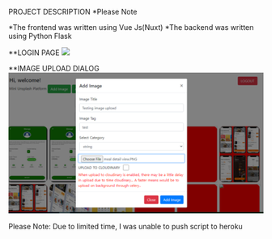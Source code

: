 PROJECT DESCRIPTION
*Please Note

*The frontend was written using Vue Js(Nuxt)
*The backend was written using Python Flask

**LOGIN PAGE
![](https://i.imgur.com/RSal5ZG.png)

**IMAGE UPLOAD DIALOG
![alt text](https://github.com/peterewanfo/mini-unsplash-clone/blob/master/upload%20image_screenshot.PNG?raw=true)

Please Note: Due to limited time, I was unable to push script to heroku
